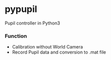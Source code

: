 # pypupil
Pupil controller in Python3


### Function 
- Calibration without World Camera
- Record Pupil data and conversion to .mat file

